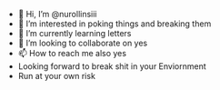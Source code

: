 - 👋 Hi, I’m @nurollinsiii
- 👀 I’m interested in poking things and breaking them
- 🌱 I’m currently learning letters
- 💞️ I’m looking to collaborate on yes
- 📫 How to reach me also yes
- Looking forward to break shit in your Enviornment
- Run at your own risk
<!---
nurollinsiii/nurollinsiii is a ✨ special ✨ repository because its `README.md` (this file) appears on your GitHub profile.
You can click the Preview link to take a look at your changes.
--->
